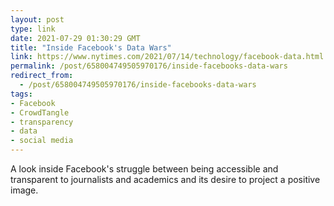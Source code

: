 ```yaml
---
layout: post
type: link
date: 2021-07-29 01:30:29 GMT
title: "Inside Facebook's Data Wars"
link: https://www.nytimes.com/2021/07/14/technology/facebook-data.html
permalink: /post/658004749505970176/inside-facebooks-data-wars
redirect_from: 
  - /post/658004749505970176/inside-facebooks-data-wars
tags:
- Facebook
- CrowdTangle
- transparency
- data
- social media
---
```

<p>A look inside Facebook's struggle between being accessible and transparent to journalists and academics and its desire to project a positive image.</p>